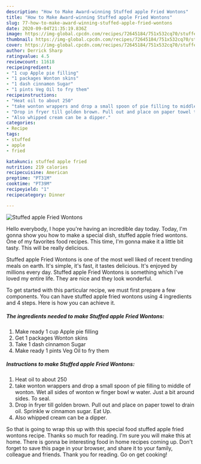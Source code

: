 ```yaml
---
description: "How to Make Award-winning Stuffed apple Fried Wontons"
title: "How to Make Award-winning Stuffed apple Fried Wontons"
slug: 77-how-to-make-award-winning-stuffed-apple-fried-wontons
date: 2020-09-04T21:35:19.836Z
image: https://img-global.cpcdn.com/recipes/72645184/751x532cq70/stuffed-apple-fried-wontons-recipe-main-photo.jpg
thumbnail: https://img-global.cpcdn.com/recipes/72645184/751x532cq70/stuffed-apple-fried-wontons-recipe-main-photo.jpg
cover: https://img-global.cpcdn.com/recipes/72645184/751x532cq70/stuffed-apple-fried-wontons-recipe-main-photo.jpg
author: Derrick Sharp
ratingvalue: 4.5
reviewcount: 11618
recipeingredient:
- "1 cup Apple pie filling"
- "1 packages Wonton skins"
- "1 dash cinnamon Sugar"
- "1 pints Veg Oil to fry them"
recipeinstructions:
- "Heat oil to about 250"
- "take wonton wrappers and drop a small spoon of pie filling to middle of wonton. Wet all sides of wonton w finger bowl w water. Just a bit around sides. To seal."
- "Drop in fryer till golden brown. Pull out and place on paper towel to drain oil. Sprinkle w cinnamon sugar. Eat Up."
- "Also whipped cream can be a dipper."
categories:
- Recipe
tags:
- stuffed
- apple
- fried

katakunci: stuffed apple fried 
nutrition: 219 calories
recipecuisine: American
preptime: "PT31M"
cooktime: "PT39M"
recipeyield: "1"
recipecategory: Dinner

---
```



![Stuffed apple Fried Wontons](https://img-global.cpcdn.com/recipes/72645184/751x532cq70/stuffed-apple-fried-wontons-recipe-main-photo.jpg)

Hello everybody, I hope you're having an incredible day today. Today, I'm gonna show you how to make a special dish, stuffed apple fried wontons. One of my favorites food recipes. This time, I'm gonna make it a little bit tasty. This will be really delicious.

Stuffed apple Fried Wontons is one of the most well liked of recent trending meals on earth. It's simple, it's fast, it tastes delicious. It's enjoyed by millions every day. Stuffed apple Fried Wontons is something which I've loved my entire life. They are nice and they look wonderful.




To get started with this particular recipe, we must first prepare a few components. You can have stuffed apple fried wontons using 4 ingredients and 4 steps. Here is how you can achieve it.

<!--inarticleads1-->

##### The ingredients needed to make Stuffed apple Fried Wontons:

1. Make ready 1 cup Apple pie filling
1. Get 1 packages Wonton skins
1. Take 1 dash cinnamon Sugar
1. Make ready 1 pints Veg Oil to fry them




<!--inarticleads2-->

##### Instructions to make Stuffed apple Fried Wontons:

1. Heat oil to about 250
1. take wonton wrappers and drop a small spoon of pie filling to middle of wonton. Wet all sides of wonton w finger bowl w water. Just a bit around sides. To seal.
1. Drop in fryer till golden brown. Pull out and place on paper towel to drain oil. Sprinkle w cinnamon sugar. Eat Up.
1. Also whipped cream can be a dipper.




So that is going to wrap this up with this special food stuffed apple fried wontons recipe. Thanks so much for reading. I'm sure you will make this at home. There is gonna be interesting food in home recipes coming up. Don't forget to save this page in your browser, and share it to your family, colleague and friends. Thank you for reading. Go on get cooking!
